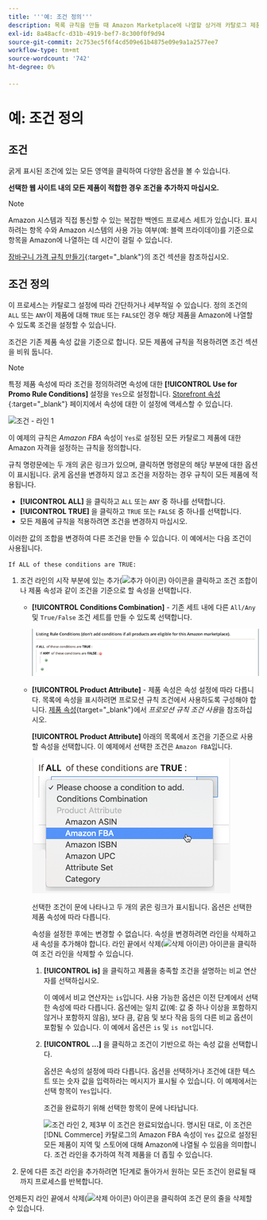 ```yaml
---
title: '''예: 조건 정의'''
description: 목록 규칙을 만들 때 Amazon Marketplace에 나열할 상거래 카탈로그 제품을 식별하는 조건을 정의합니다.
exl-id: 8a48acfc-d31b-4919-bef7-8c300f0f9d94
source-git-commit: 2c753ec5f6f4cd509e61b4875e09e9a1a2577ee7
workflow-type: tm+mt
source-wordcount: '742'
ht-degree: 0%

---
```


# 예: 조건 정의

## 조건

굵게 표시된 조건에 있는 모든 영역을 클릭하여 다양한 옵션을 볼 수 있습니다.

**선택한 웹 사이트 내의 모든 제품이 적합한 경우 조건을 추가하지 마십시오.**

>[!NOTE]
>
>Amazon 시스템과 직접 통신할 수 있는 복잡한 백엔드 프로세스 세트가 있습니다. 표시하려는 항목 수와 Amazon 시스템의 사용 가능 여부(예: 블랙 프라이데이)를 기준으로 항목을 Amazon에 나열하는 데 시간이 걸릴 수 있습니다.

[장바구니 가격 규칙 만들기](https://docs.magento.com/user-guide/marketing/price-rules-catalog-create.html){:target=&quot;_blank&quot;}의 조건 섹션을 참조하십시오.

## 조건 정의

이 프로세스는 카탈로그 설정에 따라 간단하거나 세부적일 수 있습니다. 정의 조건의 `ALL` 또는 `ANY`이 제품에 대해 `TRUE` 또는 `FALSE`인 경우 해당 제품을 Amazon에 나열할 수 있도록 조건을 설정할 수 있습니다.

조건은 기존 제품 속성 값을 기준으로 합니다. 모든 제품에 규칙을 적용하려면 조건 섹션을 비워 둡니다.

>[!NOTE]
>
>특정 제품 속성에 따라 조건을 정의하려면 속성에 대한 **[!UICONTROL Use for Promo Rule Conditions]** 설정을 `Yes`으로 설정합니다. [Storefront 속성](https://docs.magento.com/user-guide/catalog/product-attributes-add.html){:target=&quot;_blank&quot;} 페이지에서 속성에 대한 이 설정에 액세스할 수 있습니다.

![조건 - 라인 1](assets/ob-listing-rule-conditions-start.png)

이 예제의 규칙은 _Amazon FBA_ 속성이 `Yes`로 설정된 모든 카탈로그 제품에 대한 Amazon 자격을 설정하는 규칙을 정의합니다.

규칙 명령문에는 두 개의 굵은 링크가 있으며, 클릭하면 명령문의 해당 부분에 대한 옵션이 표시됩니다. 굵게 옵션을 변경하지 않고 조건을 저장하는 경우 규칙이 모든 제품에 적용됩니다.

- **[!UICONTROL ALL]** 을 클릭하고 `ALL` 또는 `ANY` 중 하나를 선택합니다.
- **[!UICONTROL TRUE]** 을 클릭하고 `TRUE` 또는 `FALSE` 중 하나를 선택합니다.
- 모든 제품에 규칙을 적용하려면 조건을 변경하지 마십시오.

이러한 값의 조합을 변경하여 다른 조건을 만들 수 있습니다. 이 예에서는 다음 조건이 사용됩니다.

`If ALL of these conditions are TRUE:`

1. 조건 라인의 시작 부분에 있는 추가(![추가 아이콘](assets/btn-add-grn.png)) 아이콘을 클릭하고 조건 조합이나 제품 속성과 같이 조건을 기준으로 할 속성을 선택합니다.

   - **[!UICONTROL Conditions Combination]** - 기존 세트 내에 다른  `All/Any` 및  `True/False` 조건 세트를 만들 수 있도록 선택합니다.

      ![조건 조합](assets/ob-conditions-combinations.png)

   - **[!UICONTROL Product Attribute]** - 제품 속성은 속성 설정에 따라 다릅니다. 목록에 속성을 표시하려면 프로모션 규칙 조건에서 사용하도록 구성해야 합니다. [제품 속성](https://docs.magento.com/user-guide/stores/attributes-product.html){target=&quot;_blank&quot;}에서 _프로모션 규칙 조건 사용_&#x200B;을 참조하십시오.

      **[!UICONTROL Product Attribute]** 아래의 목록에서 조건을 기준으로 사용할 속성을 선택합니다. 이 예제에서 선택한 조건은 `Amazon FBA`입니다.

      ![조건 라인 2, 제2부](assets/ob-condition-attribute-dropdown.png)

      선택한 조건이 문에 나타나고 두 개의 굵은 링크가 표시됩니다. 옵션은 선택한 제품 속성에 따라 다릅니다.

      속성을 설정한 후에는 변경할 수 없습니다. 속성을 변경하려면 라인을 삭제하고 새 속성을 추가해야 합니다. 라인 끝에서 삭제(![삭제 아이콘](assets/btn-del-red.png)) 아이콘을 클릭하여 조건 라인을 삭제할 수 있습니다.

      1. **[!UICONTROL is]** 을 클릭하고 제품을 충족할 조건을 설명하는 비교 연산자를 선택하십시오.

         이 예에서 비교 연산자는 `is`입니다. 사용 가능한 옵션은 이전 단계에서 선택한 속성에 따라 다릅니다. 옵션에는 일치 값(예: 값 중 하나 이상을 포함하지 않거나 포함하지 않음), 보다 큼, 같음 및 보다 작음 등의 다른 비교 옵션이 포함될 수 있습니다. 이 예에서 옵션은 `is` 및 `is not`입니다.

      1. **[!UICONTROL ...]** 을 클릭하고 조건이 기반으로 하는 속성 값을 선택합니다.

         옵션은 속성의 설정에 따라 다릅니다. 옵션을 선택하거나 조건에 대한 텍스트 또는 숫자 값을 입력하라는 메시지가 표시될 수 있습니다. 이 예제에서는 선택 항목이 `Yes`입니다.

         조건을 완료하기 위해 선택한 항목이 문에 나타납니다.

         ![조건 라인 2, 제3부](assets/ob-listing-rule-condition-is.png)
   이 조건은 완료되었습니다. 명시된 대로, 이 조건은 [!DNL Commerce] 카탈로그의 Amazon FBA 속성이 `Yes` 값으로 설정된 모든 제품이 지역 및 스토어에 대해 Amazon에 나열될 수 있음을 의미합니다. 조건 라인을 추가하여 적격 제품을 더 좁힐 수 있습니다.

1. 문에 다른 조건 라인을 추가하려면 1단계로 돌아가서 원하는 모든 조건이 완료될 때까지 프로세스를 반복합니다.

언제든지 라인 끝에서 삭제(![삭제 아이콘](assets/btn-del-red.png)) 아이콘을 클릭하여 조건 문의 줄을 삭제할 수 있습니다.
